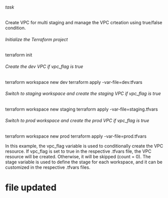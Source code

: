 ###### task
Create VPC for multi staging and manage the VPC crteation using true/false condition.


###### Initialize the Terraform project

terraform init

###### Create the dev VPC if vpc_flag is true
terraform workspace new dev
terraform apply -var-file=dev.tfvars

###### Switch to staging workspace and create the staging VPC if vpc_flag is true
terraform workspace new staging
terraform apply -var-file=staging.tfvars

###### Switch to prod workspace and create the prod VPC if vpc_flag is true
terraform workspace new prod
terraform apply -var-file=prod.tfvars


In this example, the vpc_flag variable is used to conditionally create the VPC resource. If vpc_flag is set to true in the respective .tfvars file, the VPC resource will be created. Otherwise, it will be skipped (count = 0). The stage variable is used to define the stage for each workspace, and it can be customized in the respective .tfvars files.
# file updated
